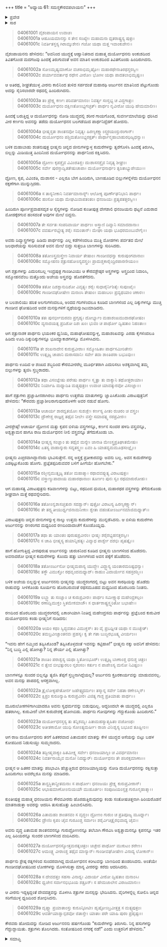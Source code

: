 +++
title = "ಅಧ್ಯಾಯ 61: ಸಮಸ್ತಕೌರವಪಲಾಯನಃ"
+++

<details><summary>ಪ್ರವೇಶ</summary>


।।   ಓಂ ಓಂ ನಮೋ ನಾರಾಯಣಾಯ।।   ಶ್ರೀ ವೇದವ್ಯಾಸಾಯ ನಮಃ ।।

ಶ್ರೀ ಕೃಷ್ಣದ್ವೈಪಾಯನ ವೇದವ್ಯಾಸ ವಿರಚಿತ  

**ಶ್ರೀ ಮಹಾಭಾರತ**

**ವಿರಾಟ ಪರ್ವ**

**ಗೋಹರಣ ಪರ್ವ**

**ಅಧ್ಯಾಯ 61**

</details>


<details><summary>ಸಾರ</summary>

ತನ್ನ ಮೇಲೆ ತಿರುಗಿ ಬಿದ್ದ ಕೌರವ ಸೇನೆಯ ಮೇಲೆ ಅರ್ಜುನನು ಸಮ್ಮೋಹನಾಸ್ತ್ರವನ್ನು ಪ್ರಯೋಗಿಸಿ, ಶಂಖವನ್ನೂದಿ, ಸರ್ವ ಸೇನೆಗಳನ್ನೂ ಮೂರ್ಛೆಗೊಳಿಸಿದುದು (1-11). ಮೂರ್ಛಿತರಾದ ಮಹಾರಥರ ವಸ್ತ್ರಗಳನ್ನು ತೆಗೆದುಕೊಂಡು ರಥವನ್ನೇರಿ ರಣದಿಂದಾಚೆಗೆ ಅರ್ಜುನ-ಉತ್ತರರು ಹೋದುದು (12-16). ಹಾಗೆ ಹೋಗುತ್ತಿದ್ದ ಅರ್ಜುನನನ್ನು ಭೀಷ್ಮನು ಬಾಣಗಳಿಂದ ಹೊಡೆಯಲು ಅರ್ಜುನನು ಅವನ ಕುದುರೆಗಳನ್ನು ಕೊಂದು ಪಕ್ಕೆಗಳಿಗೆ ಹೊಡೆದು ಮುಂದುವರೆದಿದು (17-18). ಎಚ್ಚೆತ್ತ ದುರ್ಯೋಧನನು ಅರ್ಜುನನನ್ನು ಹಿಡಿಯಲು ಬಯಸಿದರೂ ಭೀಷ್ಮನ ಹಿತವಚನದಿಂದ ಸುಮ್ಮನಾಗಿ ಎಲ್ಲರೂ ಮರಳಲು ನಿರ್ಧರಿಸಿದುದು (19-24). ಹಿಂದಿರುಗುತ್ತಿದ್ದ ಹಿರಿಯರನ್ನು ಅರ್ಜುನನು ಗೌರವಿಸಿದುದು ಮತ್ತು ದುರ್ಯೋಧನನನ್ನು ಕಿರೀಟ ತುಂಡರಿಸಿ ಅಪಮಾನಿಸಿದುದು (25-29).

</details>


> 04061001 ವೈಶಂಪಾಯನ ಉವಾಚ।  
04061001a ಆಹೂಯಮಾನಸ್ತು ಸ ತೇನ ಸಂಖ್ಯೇ।
	ಮಹಾಮನಾ ಧೃತರಾಷ್ಟ್ರಸ್ಯ ಪುತ್ರಃ।  
> 04061001c ನಿವರ್ತಿತಸ್ತಸ್ಯ ಗಿರಾಮ್ಕುಶೇನ।
	ಗಜೋ ಯಥಾ ಮತ್ತ ಇವಾಂಕುಶೇನ।।  

ವೈಶಂಪಾಯನನು ಹೇಳಿದನು: “ಅವನಿಂದ ಯುದ್ಧಕ್ಕೆ ಆಹ್ವಾನಿತನಾದ ಮಹಾತ್ಮ ದುರ್ಯೋಧನನು ಅಂಕುಶದಿಂದ ತಿವಿತಗೊಂಡ ಮದಗಜವು ಹಿಂದಕ್ಕೆ ತಿರುಗುವಂತೆ ಅವನ ಮಾತಿನ ಅಂಕುಶದಿಂದ ತಿವಿತಗೊಂಡು ಹಿಂದಿರುಗಿದನು.

> 04061002a ಸೋಽಮೃಷ್ಯಮಾಣೋ ವಚಸಾಭಿಮೃಷ್ಟೋ।
	ಮಹಾರಥೇನಾತಿರಥಸ್ತರಸ್ವೀ।  
> 04061002c ಪರ್ಯಾವವರ್ತಾಥ ರಥೇನ ವೀರೋ।
	ಭೋಗೀ ಯಥಾ ಪಾದತಲಾಭಿಮೃಷ್ಟಃ।।  

ಆ ಅತಿರಥ, ಶೀಘ್ರತೆಯುಳ್ಳ ವೀರನು ಕಾಲಿನಿಂದ ತುಳಿದ ಸರ್ಪದಂತೆ ಮಹಾರಥಿ ಅರ್ಜುನನ ಮಾತಿನಿಂದ ಪೆಟ್ಟುಗೊಂಡು ಅದನ್ನು ಸೈರಿಸಲಾರದೇ ರಥದಲ್ಲಿ ಹಿಂದಿರುಗಿದನು.

> 04061003a ತಂ ಪ್ರೇಕ್ಷ್ಯ ಕರ್ಣಃ ಪರಿವರ್ತಮಾನಂ।
	ನಿವರ್ತ್ಯ ಸಂಸ್ತಭ್ಯ ಚ ವಿದ್ಧಗಾತ್ರಃ।  
> 04061003c ದುರ್ಯೋಧನಂ ದಕ್ಷಿಣತೋಽಭ್ಯಗಚ್ಛತ್।
	ಪಾರ್ಥಂ ನೃವೀರೋ ಯುಧಿ ಹೇಮಮಾಲೀ।।  

ಹಿಂದಕ್ಕೆ ಬರುತ್ತಿದ್ದ ಆ ದುರ್ಯೋಧನನ್ನು ನೋಡಿ ಯುದ್ಧದಲ್ಲಿ ಶರೀರ ಗಾಯಗೊಂಡ, ಸುವರ್ಣಮಾಲೆಯನ್ನು ಧರಿಸಿದ ವೀರ ಕರ್ಣನು ಅವನನ್ನು ತಡೆದು ದುರ್ಯೋಧನನ ಬಲಗಡೆಯಿದ ಪಾರ್ಥನಿದ್ದೆಡಗೆ ಹೋದನು.

> 04061004a ಭೀಷ್ಮಸ್ತತಃ ಶಾಂತನವೋ ನಿವೃತ್ಯ।
	ಹಿರಣ್ಯಕಕ್ಷ್ಯಾಂಸ್ತ್ವರಯಂಸ್ತುರಂಗಾನ್।  
> 04061004c ದುರ್ಯೋಧನಂ ಪಶ್ಚಿಮತೋಽಭ್ಯರಕ್ಷತ್।
	ಪಾರ್ಥಾನ್ಮಹಾಬಾಹುರಧಿಜ್ಯಧನ್ವಾ।।  

ಬಳಿಕ ಮಹಾಬಾಹು ಶಂತನುಪುತ್ರ ಭೀಷ್ಮನು ಚಿನ್ನದ ಜೀನುಗಳನ್ನುಳ್ಳ ಕುದುರೆಗಳನ್ನು ತ್ವರೆಗೊಳಿಸಿ ಹಿಂದಕ್ಕೆ ತಿರುಗಿಸಿ, ಬಿಲ್ಲನ್ನು ಮಿಡಿಯುತ್ತ ಹಿಂದಿನಿಂದ ದುರ್ಯೋಧನನನ್ನು ಪಾರ್ಥನಿಂದ ರಕ್ಷಿಸಿದನು.

> 04061005a ದ್ರೋಣಃ ಕೃಪಶ್ಚೈವ ವಿವಿಂಶತಿಶ್ಚ।
	ದುಃಶಾಸನಶ್ಚೈವ ನಿವೃತ್ಯ ಶೀಘ್ರಂ।  
> 04061005c ಸರ್ವೇ ಪುರಸ್ತಾದ್ವಿತತೇಷುಚಾಪಾ।
	ದುರ್ಯೋಧನಾರ್ಥಂ ತ್ವರಿತಾಭ್ಯುಪೇಯುಃ।।  

ದ್ರೋಣ, ಕೃಪ, ವಿವಿಂಶತಿ, ದುಃಶಾಸನ - ಎಲ್ಲರೂ ಬೇಗ ಹಿಂದಿರುಗಿ, ಬಾಣಹೂಡಿದ ಬಿಲ್ಲುಗಳನ್ನೆಳೆದು ದುರ್ಯೋಧನನ ರಕ್ಷಣೆಗಾಗಿ ಮುನ್ನುಗ್ಗಿದರು.

> 04061006a ಸ ತಾನ್ಯನೀಕಾನಿ ನಿವರ್ತಮಾನಾನ್ಯ್।
	ಆಲೋಕ್ಯ ಪೂರ್ಣೌಘನಿಭಾನಿ ಪಾರ್ಥಃ।  
> 04061006c ಹಂಸೋ ಯಥಾ ಮೇಘಮಿವಾಪತಂತಂ।
	ಧನಂಜಯಃ ಪ್ರತ್ಯಪತತ್ತರಸ್ವೀ।।  

ಹಿಂದಿರುಗಿ ಪೂರ್ಣಪ್ರವಾಹಸದೃಶ ಆ ಸೈನ್ಯಗಳನ್ನು ನೋಡಿದ ಕುಂತೀಪುತ್ರ ವೇಗಶಾಲಿ ಧನಂಜಯನು ಥಟ್ಟನೆ ಎದುರಾದ ಮೋಡಕ್ಕೆರಗುವ ಹಂಸದಂತೆ ಅವುಗಳ ಮೇಲೆ ಬಿದ್ದನು.

> 04061007a ತೇ ಸರ್ವತಃ ಸಂಪರಿವಾರ್ಯ ಪಾರ್ಥಂ।
	ಅಸ್ತ್ರಾಣಿ ದಿವ್ಯಾನಿ ಸಮಾದದಾನಾಃ।  
> 04061007c ವವರ್ಷುರಭ್ಯೇತ್ಯ ಶರೈಃ ಸಮಂತಾನ್।
	ಮೇಘಾ ಯಥಾ ಭೂಧರಮಂಬುವೇಗೈಃ।।  

ಅವರು ದಿವ್ಯಾಸ್ತ್ರಗಳನ್ನು ಹಿಡಿದು ಪಾರ್ಥನನ್ನು ಎಲ್ಲ ಕಡೆಗಳಿಂದಲೂ ಮುತ್ತಿ ಮೋಡಗಳು ಪರ್ವತದ ಮೇಲೆ ಜಲಧಾರೆಯನ್ನು ಸುರಿಸುವಂತೆ ಅವನ ಮೇಲೆ ಬಿದ್ದು ಸುತ್ತಲೂ ಬಾಣಗಳನ್ನು ಸುರಿಸಿದರು.

> 04061008a ತತೋಽಸ್ತ್ರಮಸ್ತ್ರೇಣ ನಿವಾರ್ಯ ತೇಷಾಂ।
	ಗಾಂಡೀವಧನ್ವಾ ಕುರುಪುಂಗವಾನಾಂ।  
> 04061008c ಸಮ್ಮೋಹನಂ ಶತ್ರುಸಹೋಽನ್ಯದಸ್ತ್ರಂ।
	ಪ್ರಾದುಶ್ಚಕಾರೈಂದ್ರಿರಪಾರಣೀಯಂ।।  

ಆಗ ಶತ್ರುಗಳನ್ನು ಎದುರಿಸಬಲ್ಲ ಇಂದ್ರಪುತ್ರ ಗಾಂಡೀವಿಯು ಆ ಕೌರವಶ್ರೇಷ್ಠರ ಅಸ್ತ್ರಗಳನ್ನು ಅಸ್ತ್ರದಿಂದ ನಿವಾರಿಸಿ, ಸಮ್ಮೋಹನವೆಂಬ ಮತ್ತೊಂದು ಅಜೇಯ ಅಸ್ತ್ರವನ್ನು ಹೊರತೆಗೆದನು.

> 04061009a ತತೋ ದಿಶಶ್ಚಾನುದಿಶೋ ವಿವೃತ್ಯ।
	ಶರೈಃ ಸುಧಾರೈರ್ನಿಶಿತೈಃ ಸುಪುಂಖೈಃ।  
> 04061009c ಗಾಂಡೀವಘೋಷೇಣ ಮನಾಂಸಿ ತೇಷಾಂ।
	ಮಹಾಬಲಃ ಪ್ರವ್ಯಥಯಾಂ ಚಕಾರ।।  

ಆ ಬಲಶಾಲಿಯು ಹರಿತ ಅಲಗುಗಳಿಂದಲೂ, ಅಂದದ ಗರಿಗಳಿಂದಲೂ ಕೂಡಿದ ಬಾಣಗಳಿಂದ ಎಲ್ಲ ದಿಕ್ಕುಗಳನ್ನೂ ಮುಚ್ಚಿ ಗಾಂಡೀವ ಘೋಷದಿಂದ ಅವರ ಮನಸ್ಸುಗಳಿಗೆ ವ್ಯಥೆಯನ್ನುಂಟುಮಾಡಿದನು.

> 04061010a ತತಃ ಪುನರ್ಭೀಮರವಂ ಪ್ರಗೃಹ್ಯ।
	ದೋರ್ಭ್ಯಾಂ ಮಹಾಶಂಖಮುದಾರಘೋಷಂ।  
> 04061010c ವ್ಯನಾದಯತ್ಸ ಪ್ರದಿಶೋ ದಿಶಃ ಖಂ।
	ಭುವಂ ಚ ಪಾರ್ಥೋ ದ್ವಿಷತಾಂ ನಿಹಂತಾ।।  

ಆಗ ಶತ್ರುನಾಶಕ ಪಾರ್ಥನು ಭಯಂಕರ ಧ್ವನಿಯ, ಮಹಾಘೋಷವನ್ನುಳ್ಳ, ಮಹಾಶಂಖವನ್ನು ಎರಡು ಕೈಗಳಿಂದಲೂ ಹಿಡಿದು ಊದಿ ದಿಕ್ಕುದಿಕ್ಕುಗಳನ್ನೂ ಭೂಮ್ಯಾಕಾಶಗಳನ್ನೂ ಮೊಳಗಿಸಿದನು.

> 04061011a ತೇ ಶಂಖನಾದೇನ ಕುರುಪ್ರವೀರಾಃ।
	ಸಮ್ಮೋಹಿತಾಃ ಪಾರ್ಥಸಮೀರಿತೇನ।  
> 04061011c ಉತ್ಸೃಜ್ಯ ಚಾಪಾನಿ ದುರಾಸದಾನಿ।
	ಸರ್ವೇ ತದಾ ಶಾಂತಿಪರಾ ಬಭೂವುಃ।।  

ಪಾರ್ಥನು ಊದಿದ ಆ ಶಂಖದ ಶಬ್ಧದಿಂದ ಕೌರವವೀರರೆಲ್ಲ ಮೂರ್ಛಿತರಾಗಿ ಎದುರಿಸಲು ಅಶಕ್ಯವಾಗಿದ್ದ ತಮ್ಮ ಬಿಲ್ಲುಗಳನ್ನು ತ್ಯಜಿಸಿ ಸ್ತಬ್ಧರಾದರು.

> 04061012a ತಥಾ ವಿಸಂಜ್ಞೇಷು ಪರೇಷು ಪಾರ್ಥಃ।
	ಸ್ಮೃತ್ವಾ ತು ವಾಕ್ಯಾನಿ ತಥೋತ್ತರಾಯಾಃ।  
> 04061012c ನಿರ್ಯಾಹಿ ಮಧ್ಯಾದಿತಿ ಮತ್ಸ್ಯಪುತ್ರಂ।
	ಉವಾಚ ಯಾವತ್ಕುರವೋ ವಿಸಂಜ್ಞಾಃ।।  

ಹಾಗೆ ಶತ್ರುಗಳು ಪ್ರಜ್ಞಾಹೀನರಾಗಿರಲು ಪಾರ್ಥನು ಉತ್ತರೆಯ ಮಾತುಗಳನ್ನು ಜ್ಞಾಪಿಸಿಕೊಂಡು ವಿರಾಟಪುತ್ರನಿಗೆ ಹೇಳಿದನು: “ಕೌರವರು ಪ್ರಜ್ಞಾಶೀಲರಾಗುವುದರೊಳಗೇ ಅವರ ನಡುವೆ ಹೋಗು.

> 04061013a ಆಚಾರ್ಯ ಶಾರದ್ವತಯೋಃ ಸುಶುಕ್ಲೇ।
	ಕರ್ಣಸ್ಯ ಪೀತಂ ರುಚಿರಂ ಚ ವಸ್ತ್ರಂ।  
> 04061013c ದ್ರೌಣೇಶ್ಚ ರಾಜ್ಞಶ್ಚ ತಥೈವ ನೀಲೇ।
	ವಸ್ತ್ರೇ ಸಮಾದತ್ಸ್ವ ನರಪ್ರವೀರ।।  

ವೀರಶ್ರೇಷ್ಠ! ಆಚಾರ್ಯ ದ್ರೋಣನ ಮತ್ತು ಕೃಪನ ಬಿಳಿಯ ವಸ್ತ್ರಗಳನ್ನೂ, ಕರ್ಣನ ಸುಂದರ ಹಳದಿ ವಸ್ತ್ರವನ್ನೂ, ಅಶ್ವತ್ಥಾಮನ ಹಾಗೂ ರಾಜ ದುರ್ಯೊಧನನ ನೀಲಿ ವಸ್ತ್ರವನ್ನೂ ತೆಗೆದುಕೊಂಡು ಬಾ.

> 04061014a ಭೀಷ್ಮಸ್ಯ ಸಂಜ್ಞಾಂ ತು ತಥೈವ ಮನ್ಯೇ।
	ಜಾನಾತಿ ಮೇಽಸ್ತ್ರಪ್ರತಿಘಾತಮೇಷಃ।  
> 04061014c ಏತಸ್ಯ ವಾಹಾನ್ಕುರು ಸವ್ಯತಸ್ತ್ವಂ।
	ಏವಂ ಹಿ ಯಾತವ್ಯಮಮೂಢಸಂಜ್ಞೈಃ।।  

ಭೀಷ್ಮನು ಎಚ್ಚರವಾಗಿದ್ದಾನೆಂದು ಭಾವಿಸುತ್ತೇನೆ. ನನ್ನ ಅಸ್ತ್ರಕ್ಕೆ ಪ್ರತೀಕಾರವನ್ನು ಅವನು ಬಲ್ಲ. ಅವನ ಕುದುರೆಗಳನ್ನು ಎಡಕ್ಕಿಟ್ಟುಕೊಂಡು ಹೋಗು. ಪ್ರಜ್ಞೆತಪ್ಪದಿರುವವರ ಬಳಿಗೆ ಹೀಗೆಯೇ ಹೋಗಬೇಕು.”

> 04061015a ರಶ್ಮೀನ್ಸಮುತ್ಸೃಜ್ಯ ತತೋ ಮಹಾತ್ಮಾ।
	ರಥಾದವಪ್ಲುತ್ಯ ವಿರಾಟಪುತ್ರಃ।  
> 04061015c ವಸ್ತ್ರಾಣ್ಯುಪಾದಾಯ ಮಹಾರಥಾನಾಂ।
	ತೂರ್ಣಂ ಪುನಃ ಸ್ವಂ ರಥಮಾರುರೋಹ।।  

ಆಗ ಮಹಾಸತ್ವ ವಿರಾಟಪುತ್ರನು ಕಡಿವಾಣಗಳನ್ನು ಬಿಟ್ಟು, ರಥದಿಂದ ಧುಮುಕಿ, ಮಹಾರಥರ ವಸ್ತ್ರಗಳನ್ನು ತೆಗೆದುಕೊಂಡು ಶೀಘ್ರವಾಗಿ ಮತ್ತೆ ರಥವನ್ನೇರಿದನು.

> 04061016a ತತೋಽನ್ವಶಾಸಚ್ಚತುರಃ ಸದಶ್ವಾನ್।
	ಪುತ್ರೋ ವಿರಾಟಸ್ಯ ಹಿರಣ್ಯಕಕ್ಷ್ಯಾನ್।  
> 04061016c ತೇ ತದ್ವ್ಯತೀಯುರ್ಧ್ವಜಿನಾಮನೀಕಂ।
	ಶ್ವೇತಾ ವಹಂತೋಽರ್ಜುನಮಾಜಿಮಧ್ಯಾತ್।।  

ವಿರಾಟಪುತ್ರನು ಚಿನ್ನದ ಜೀನುಗಳನ್ನುಳ್ಳ ನಾಲ್ಕು ಉತ್ತಮ ಕುದುರೆಗಳನ್ನು ಮುನ್ನಡೆಸಿದನು. ಆ ಬಿಳಿಯ ಕುದುರೆಗಳು ಅರ್ಜುನನನ್ನು ರಣರಂಗದ ಮಧ್ಯದಿಂದ ರಣದಿಂದಾದಾಚೆಗೆ ಕೊಂಡೊಯ್ದವು.

> 04061017a ತಥಾ ತು ಯಾಂತಂ ಪುರುಷಪ್ರವೀರಂ।
	ಭೀಷ್ಮಃ ಶರೈರಭ್ಯಹನತ್ತರಸ್ವೀ।  
> 04061017c ಸ ಚಾಪಿ ಭೀಷ್ಮಸ್ಯ ಹಯಾನ್ನಿಹತ್ಯ।
	ವಿವ್ಯಾಧ ಪಾರ್ಶ್ವೇ ದಶಭಿಃ ಪೃಷತ್ಕೈಃ।।  

ಹಾಗೆ ಹೋಗುತ್ತಿದ್ದ ವೀರಪುರುಷ ಅರ್ಜುನನನ್ನು ಚುರುಕಿನಿಂದ ಕೂಡಿದ ಭೀಷ್ಮನು ಬಾಣಗಳಿಂದ ಹೊಡೆದನು. ಅವನಾದರೋ ಭೀಷ್ಮನ ಕುದುರೆಗಳನ್ನು ಕೊಂದು ಹತ್ತು ಬಾಣಗಳಿಂದ ಅವನ ಪಕ್ಕೆಗೆ ಹೊಡೆದನು.

> 04061018a ತತೋಽರ್ಜುನೋ ಭೀಷ್ಮಮಪಾಸ್ಯ ಯುದ್ಧೇ।
	ವಿದ್ಧ್ವಾಸ್ಯ ಯಂತಾರಮರಿಷ್ಟಧನ್ವಾ।  
> 04061018c ತಸ್ಥೌ ವಿಮುಕ್ತೋ ರಥವೃಂದಮಧ್ಯಾದ್।
	ರಾಹುಂ ವಿದಾರ್ಯೇವ ಸಹಸ್ರರಶ್ಮಿಃ।।  

ಬಳಿಕ ಅಜೇಯ ಬಿಲ್ಲನ್ನುಳ್ಳ ಅರ್ಜುನನನು ಭೀಷ್ಮನನ್ನು ಯುದ್ಧರಂಗದಲ್ಲಿ ಬಿಟ್ಟು ಅವನ ಸಾರಥಿಯನ್ನು ಹೊಡೆದು ರಾಹುವನ್ನು ಸೀಳಿಕೊಂಡು ಸೂರ್ಯನು ಹೊರಬರುವಂತೆ ರಥಸಮೂಹದ ಮಧ್ಯದಿಂದ ಹೊರಬಂದು ನಿಂತನು.

> 04061019a ಲಬ್ಧ್ವಾ ತು ಸಂಜ್ಞಾಂ ಚ ಕುರುಪ್ರವೀರಃ।
	ಪಾರ್ಥಂ ಸಮೀಕ್ಷ್ಯಾಥ ಮಹೇಂದ್ರಕಲ್ಪಂ।  
> 04061019c ರಣಾದ್ವಿಮುಕ್ತಂ ಸ್ಥಿತಮೇಕಮಾಜೌ।
	ಸ ಧಾರ್ತರಾಷ್ಟ್ರಸ್ತ್ವರಿತೋ ಬಭಾಷೇ।।  

ರಣದಿಂದ ಹೊರಬಂದು ಯುದ್ಧರಂಗದಲ್ಲಿ ಏಕಾಂಗಿಯಾಗಿ ನಿಂತಿದ್ದ ಮಹೇಂದ್ರಸಮ ಪಾರ್ಥನನ್ನು ಪ್ರಜ್ಞೆಬಂದ ಕುರುವೀರ ದುರ್ಯೋಧನನು ಕಂಡು ಭೀಷ್ಮನಿಗೆ ನುಡಿದನು:

> 04061020a ಅಯಂ ಕಥಂ ಸ್ವಿದ್ಭವತಾಂ ವಿಮುಕ್ತಸ್।
	ತಂ ವೈ ಪ್ರಬಧ್ನೀತ ಯಥಾ ನ ಮುಚ್ಯೇತ್।  
> 04061020c ತಮಬ್ರವೀಚ್ಚಾಂತನವಃ ಪ್ರಹಸ್ಯ।
	ಕ್ವ ತೇ ಗತಾ ಬುದ್ಧಿರಭೂತ್ಕ್ವ ವೀರ್ಯಂ।।  

“ಇವನು ಹೇಗೆ ನಮ್ಮಿಂದ ತಪ್ಪಿಸಿಕೊಂಡ? ತಪ್ಪಿಸಿಕೊಳ್ಳದಂತೆ ಇವನನ್ನು ಕಟ್ಟಿಹಾಕಿ!” ಭೀಷ್ಮನು ನಕ್ಕು ಅವನಿಗೆ ಹೇಳಿದನು: “ನಿನ್ನ ಬುದ್ಧಿ ಎಲ್ಲಿ ಹೋಗಿತ್ತು? ನಿನ್ನ ಶೌರ್ಯ ಎಲ್ಲಿ ಹೋಗಿತ್ತು?

> 04061021a ಶಾಂತಿಂ ಪರಾಶ್ವಸ್ಯ ಯಥಾ ಸ್ಥಿತೋಽಭೂರ್।
	ಉತ್ಸೃಜ್ಯ ಬಾಣಾಂಶ್ಚ ಧನುಶ್ಚ ಚಿತ್ರಂ।  
> 04061021c ನ ತ್ವೇವ ಬೀಭತ್ಸುರಲಂ ನೃಶಂಸಂ।
	ಕರ್ತುಂ ನ ಪಾಪೇಽಸ್ಯ ಮನೋ ನಿವಿಷ್ಟಂ।।  

ಬಾಣಗಳನ್ನೂ ಸುಂದರ ಬಿಲ್ಲನ್ನೂ ತ್ಯಜಿಸಿ ತೆಪ್ಪಗೆ ಸ್ತಬ್ಧನಾಗಿದ್ದೆಯಲ್ಲ? ಅರ್ಜುನನು ಕ್ರೂರಕಾರ್ಯವನ್ನು ಮಾಡುವವನಲ್ಲ. ಅವನ ಮನಸ್ಸು ಪಾಪದಲ್ಲಿ ಆಸಕ್ತವಾಗಿಲ್ಲ.

> 04061022a ತ್ರೈಲೋಕ್ಯಹೇತೋರ್ನ ಜಹೇತ್ಸ್ವಧರ್ಮಂ।
	ತಸ್ಮಾನ್ನ ಸರ್ವೇ ನಿಹತಾ ರಣೇಽಸ್ಮಿನ್।   
> 04061022c ಕ್ಷಿಪ್ರಂ ಕುರೂನ್ಯಾಹಿ ಕುರುಪ್ರವೀರ।
	ವಿಜಿತ್ಯ ಗಾಶ್ಚ ಪ್ರತಿಯಾತು ಪಾರ್ಥಃ।।   

ಮೂರುಲೋಕಗಳಿಗಾಗಿಯಾದರೂ ಅವನು ಸ್ವಧರ್ಮವನ್ನು ಬಿಡುವುದಿಲ್ಲ. ಆದ್ದರಿಂದಲೇ ಈ ಯುದ್ಧದಲ್ಲಿ ಎಲ್ಲರೂ ಹತರಾಗಿಲ್ಲ. ಕುರುವೀರ! ಬೇಗ ಕುರುದೇಶಕ್ಕೆ ಹೋಗಿಬಿಡು. ಪಾರ್ಥನು ಗೋವುಗಳನ್ನು ಗೆದ್ದುಕೊಂಡು ಹಿಂದಿರುಗಲಿ.”

> 04061023a ದುರ್ಯೋಧನಸ್ತಸ್ಯ ತು ತನ್ನಿಶಮ್ಯ।
	ಪಿತಾಮಹಸ್ಯಾತ್ಮಹಿತಂ ವಚೋಽಥ।   
> 04061023c ಅತೀತಕಾಮೋ ಯುಧಿ ಸೋಽತ್ಯಮರ್ಷೀ।
	ರಾಜಾ ವಿನಿಃಶ್ವಸ್ಯ ಬಭೂವ ತೂಷ್ಣೀಂ।।   

ಆಗ ರಾಜ ದುರ್ಯೋಧನನು ತನಗೆ ಹಿತಕರವಾದ ಪಿತಾಮಹನ ಮಾತನ್ನು ಕೇಳಿ ಯುದ್ಧದ ಆಸೆಯನ್ನು ಬಿಟ್ಟು ಬಹಳ ಕೋಪದಿಂದ ನಿಡುಸುಯ್ದು ಸುಮ್ಮನಾದನು.

> 04061024a ತದ್ಭೀಷ್ಮವಾಕ್ಯಂ ಹಿತಮೀಕ್ಷ್ಯ ಸರ್ವೇ।
	ಧನಂಜಯಾಗ್ನಿಂ ಚ ವಿವರ್ಧಮಾನಂ।   
> 04061024c ನಿವರ್ತನಾಯೈವ ಮನೋ ನಿದಧ್ಯುರ್।
	ದುರ್ಯೋಧನಂ ತೇ ಪರಿರಕ್ಷಮಾಣಾಃ।।   

ಭೀಷ್ಮನ ಆ ಹಿತಕರ ಮಾತನ್ನು ಪರಿಭಾವಿಸಿ ಹೆಚ್ಚುತ್ತಿರುವ ಧನಂಜಯಾಗ್ನಿಯನ್ನು ನೋಡಿ ದುರ್ಯೊಧನನನ್ನು ರಕ್ಷಿಸುತ್ತಾ ಹಿಂದಿರುಗಲು ಅವರೆಲ್ಲರೂ ಮನಸ್ಸು ಮಾಡಿದರು.

> 04061025a ತಾನ್ಪ್ರಸ್ಥಿತಾನ್ಪ್ರೀತಮನಾಃ ಸ ಪಾರ್ಥೋ।
	ಧನಂಜಯಃ ಪ್ರೇಕ್ಷ್ಯ ಕುರುಪ್ರವೀರಾನ್।   
> 04061025c ಆಭಾಷಮಾಣೋಽನುಯಯೌ ಮುಹೂರ್ತಂ।
	ಸಂಪೂಜಯಂಸ್ತತ್ರ ಗುರೂನ್ಮಹಾತ್ಮಾ।।   

ಕುಂತೀಪುತ್ರ ಮಹಾತ್ಮ ಧನಂಜಯನು ಕೌರವವೀರರು ಹೊರಡುತ್ತಿರುವುದನ್ನು ಕಂಡು ಸಂತೋಷಚಿತ್ತನಾಗಿ ಹಿರಿಯರೊಡನೆ ಮಾತನಾಡುತ್ತಾ ಅವರನ್ನು ಆದರಿಸಿ ತುಸುಹೊತ್ತು ಹಿಂಬಾಲಿಸಿದನು.

> 04061026a ಪಿತಾಮಹಂ ಶಾಂತನವಂ ಸ ವೃದ್ಧಂ।
	ದ್ರೋಣಂ ಗುರುಂ ಚ ಪ್ರತಿಪೂಜ್ಯ ಮೂರ್ಧ್ನಾ।  
> 04061026c ದ್ರೌಣಿಂ ಕೃಪಂ ಚೈವ ಗುರೂಂಶ್ಚ ಸರ್ವಾಂ।
	ಶರೈರ್ವಿಚಿತ್ರೈರಭಿವಾದ್ಯ ಚೈವ।।  

ಅವನು ವೃದ್ಧ ಪಿತಾಮಹ ಶಾಂತನವನನ್ನೂ ಗುರುದ್ರೋಣನನ್ನೂ ತಲೆಬಾಗಿ ಗೌರವಿಸಿ ಅಶ್ವತ್ಥಾಮನನ್ನೂ ಕೃಪನನ್ನೂ ಇತರ ಎಲ್ಲ ಹಿರಿಯರನ್ನೂ ಸುಂದರ ಬಾಣಗಳಿಂದ ವಂದಿಸಿದನು.

> 04061027a ದುರ್ಯೋಧನಸ್ಯೋತ್ತಮರತ್ನಚಿತ್ರಂ।
	ಚಿಚ್ಛೇದ ಪಾರ್ಥೋ ಮುಕುಟಂ ಶರೇಣ।  
> 04061027c ಆಮಂತ್ರ್ಯ ವೀರಾಂಶ್ಚ ತಥೈವ ಮಾನ್ಯಾನ್।
	ಗಾಂಡೀವಘೋಷೇಣ ವಿನಾದ್ಯ ಲೋಕಾನ್।।  

ಪಾರ್ಥನು ಶ್ರೇಷ್ಠ ರತ್ನಗಳಿಂದ ಸುಂದರವಾಗಿದ್ದ ದುರ್ಯೋಧನನ ಕಿರೀಟವನ್ನು ಬಾಣದಿಂದ ತುಂಡರಿಸಿದನು. ಅಂತೆಯೇ ಗಾಂಡೀವಘೋಷದಿಂದ ಲೋಕಗಳನ್ನು ಮೊಳಗಿಸುತ್ತಾ ಮಾನ್ಯ ವೀರರನ್ನು ಕರೆದು ಆದರಿಸಿದನು.

> 04061028a ಸ ದೇವದತ್ತಂ ಸಹಸಾ ವಿನಾದ್ಯ।
	ವಿದಾರ್ಯ ವೀರೋ ದ್ವಿಷತಾಂ ಮನಾಂಸಿ।  
> 04061028c ಧ್ವಜೇನ ಸರ್ವಾನಭಿಭೂಯ ಶತ್ರೂನ್।
	ಸ ಹೇಮಜಾಲೇನ ವಿರಾಜಮಾನಃ।।  

ಆ ವೀರನು ಇದ್ದಕ್ಕಿದ್ದಂತೆ ದೇವದತ್ತವನ್ನು ಮೊಳಗಿಸಿ ಶತ್ರುಗಳ ಮನಸ್ಸನ್ನು ಭೇದಿಸಿದನು. ವೈರಿಗಳನ್ನೆಲ್ಲ ಸೋಲಿಸಿ ಚಿನ್ನದ ಸರಿಗೆಯುಳ್ಳ ಧ್ವಜದಿಂದ ಶೋಭಿಸಿದನು.

> 04061029a ದೃಷ್ಟ್ವಾ ಪ್ರಯಾತಾಂಸ್ತು ಕುರೂನ್ಕಿರೀಟೀ।
	ಹೃಷ್ಟೋಽಬ್ರವೀತ್ತತ್ರ ಸ ಮತ್ಸ್ಯಪುತ್ರಂ।  
> 04061029c ಆವರ್ತಯಾಶ್ವಾನ್ಪಶವೋ ಜಿತಾಸ್ತೇ।
	ಯಾತಾಃ ಪರೇ ಯಾಹಿ ಪುರಂ ಪ್ರಹೃಷ್ಟಃ।।  

ಕೌರವರು ಹೋದುದನ್ನು ನೋಡಿದ ಅರ್ಜುನನನು ಹರ್ಷಗೊಂಡು “ಕುದುರೆಗಳನ್ನು ತಿರುಗಿಸು. ನಿನ್ನ ಹಸುಗಳನ್ನು ಗೆದ್ದುದ್ದಾಯಿತು. ಶತ್ರುಗಳು ತೊಲಗಿದರು. ಸಂತೋಷದಿಂದ ನಗರಕ್ಕೆ ನಡೆ!” ಎಂದು ಉತ್ತರನಿಗೆ ಹೇಳಿದನು.”


<details><summary>ಸಮಾಪ್ತಿ</summary>


ಇತಿ ಶ್ರೀ ಮಹಾಭಾರತೇ ವಿರಾಟ ಪರ್ವಣಿ ಗೋಹರಣ ಪರ್ವಣಿ ಸಮಸ್ತಕೌರವಪಲಾಯನೇ ಏಕಷಷ್ಟಿತಮೋಽಧ್ಯಾಯಃ।  
ಇದು ಶ್ರೀ ಮಹಾಭಾರತದಲ್ಲಿ ವಿರಾಟ ಪರ್ವದಲ್ಲಿ ಗೋಹರಣ ಪರ್ವದಲ್ಲಿ ಸಮಸ್ತಕೌರವಪಲಾಯನದಲ್ಲಿ ಅರವತ್ತೊಂದನೆಯ ಅಧ್ಯಾಯವು.


</details>
